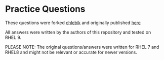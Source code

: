 # Practice Questions

These questions were forked [chlebik](https://github.com/chlebik) and originally published [here](https://github.com/chlebik/rhcsa-practice-questions/tree/master/questions)

All answers were written by the authors of this repository and tested on RHEL 9.

PLEASE NOTE: The original questions/answers were written for RHEL 7 and RHEL8 and might not be relevant or accurate for newer versions. 